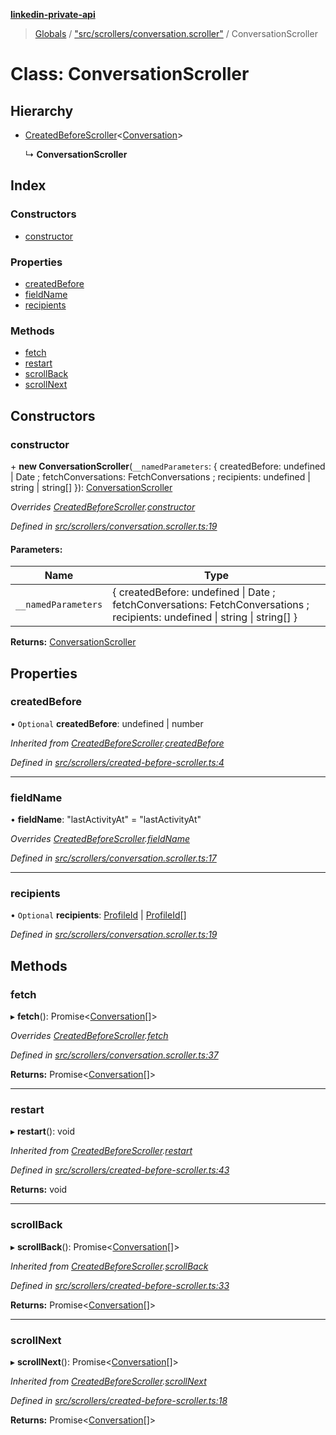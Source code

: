 **[linkedin-private-api](../README.md)**

> [Globals](../globals.md) / ["src/scrollers/conversation.scroller"](../modules/_src_scrollers_conversation_scroller_.md) / ConversationScroller

# Class: ConversationScroller

## Hierarchy

* [CreatedBeforeScroller](_src_scrollers_created_before_scroller_.createdbeforescroller.md)<[Conversation](../interfaces/_src_entities_conversation_entity_.conversation.md)\>

  ↳ **ConversationScroller**

## Index

### Constructors

* [constructor](_src_scrollers_conversation_scroller_.conversationscroller.md#constructor)

### Properties

* [createdBefore](_src_scrollers_conversation_scroller_.conversationscroller.md#createdbefore)
* [fieldName](_src_scrollers_conversation_scroller_.conversationscroller.md#fieldname)
* [recipients](_src_scrollers_conversation_scroller_.conversationscroller.md#recipients)

### Methods

* [fetch](_src_scrollers_conversation_scroller_.conversationscroller.md#fetch)
* [restart](_src_scrollers_conversation_scroller_.conversationscroller.md#restart)
* [scrollBack](_src_scrollers_conversation_scroller_.conversationscroller.md#scrollback)
* [scrollNext](_src_scrollers_conversation_scroller_.conversationscroller.md#scrollnext)

## Constructors

### constructor

\+ **new ConversationScroller**(`__namedParameters`: { createdBefore: undefined \| Date ; fetchConversations: FetchConversations ; recipients: undefined \| string \| string[]  }): [ConversationScroller](_src_scrollers_conversation_scroller_.conversationscroller.md)

*Overrides [CreatedBeforeScroller](_src_scrollers_created_before_scroller_.createdbeforescroller.md).[constructor](_src_scrollers_created_before_scroller_.createdbeforescroller.md#constructor)*

*Defined in [src/scrollers/conversation.scroller.ts:19](https://github.com/elieobeid7/linkedin-private-api/blob/d9248d2/src/scrollers/conversation.scroller.ts#L19)*

#### Parameters:

Name | Type |
------ | ------ |
`__namedParameters` | { createdBefore: undefined \| Date ; fetchConversations: FetchConversations ; recipients: undefined \| string \| string[]  } |

**Returns:** [ConversationScroller](_src_scrollers_conversation_scroller_.conversationscroller.md)

## Properties

### createdBefore

• `Optional` **createdBefore**: undefined \| number

*Inherited from [CreatedBeforeScroller](_src_scrollers_created_before_scroller_.createdbeforescroller.md).[createdBefore](_src_scrollers_created_before_scroller_.createdbeforescroller.md#createdbefore)*

*Defined in [src/scrollers/created-before-scroller.ts:4](https://github.com/elieobeid7/linkedin-private-api/blob/d9248d2/src/scrollers/created-before-scroller.ts#L4)*

___

### fieldName

•  **fieldName**: \"lastActivityAt\" = "lastActivityAt"

*Overrides [CreatedBeforeScroller](_src_scrollers_created_before_scroller_.createdbeforescroller.md).[fieldName](_src_scrollers_created_before_scroller_.createdbeforescroller.md#fieldname)*

*Defined in [src/scrollers/conversation.scroller.ts:17](https://github.com/elieobeid7/linkedin-private-api/blob/d9248d2/src/scrollers/conversation.scroller.ts#L17)*

___

### recipients

• `Optional` **recipients**: [ProfileId](../modules/_src_entities_mini_profile_entity_.md#profileid) \| [ProfileId](../modules/_src_entities_mini_profile_entity_.md#profileid)[]

*Defined in [src/scrollers/conversation.scroller.ts:19](https://github.com/elieobeid7/linkedin-private-api/blob/d9248d2/src/scrollers/conversation.scroller.ts#L19)*

## Methods

### fetch

▸ **fetch**(): Promise<[Conversation](../interfaces/_src_entities_conversation_entity_.conversation.md)[]\>

*Overrides [CreatedBeforeScroller](_src_scrollers_created_before_scroller_.createdbeforescroller.md).[fetch](_src_scrollers_created_before_scroller_.createdbeforescroller.md#fetch)*

*Defined in [src/scrollers/conversation.scroller.ts:37](https://github.com/elieobeid7/linkedin-private-api/blob/d9248d2/src/scrollers/conversation.scroller.ts#L37)*

**Returns:** Promise<[Conversation](../interfaces/_src_entities_conversation_entity_.conversation.md)[]\>

___

### restart

▸ **restart**(): void

*Inherited from [CreatedBeforeScroller](_src_scrollers_created_before_scroller_.createdbeforescroller.md).[restart](_src_scrollers_created_before_scroller_.createdbeforescroller.md#restart)*

*Defined in [src/scrollers/created-before-scroller.ts:43](https://github.com/elieobeid7/linkedin-private-api/blob/d9248d2/src/scrollers/created-before-scroller.ts#L43)*

**Returns:** void

___

### scrollBack

▸ **scrollBack**(): Promise<[Conversation](../interfaces/_src_entities_conversation_entity_.conversation.md)[]\>

*Inherited from [CreatedBeforeScroller](_src_scrollers_created_before_scroller_.createdbeforescroller.md).[scrollBack](_src_scrollers_created_before_scroller_.createdbeforescroller.md#scrollback)*

*Defined in [src/scrollers/created-before-scroller.ts:33](https://github.com/elieobeid7/linkedin-private-api/blob/d9248d2/src/scrollers/created-before-scroller.ts#L33)*

**Returns:** Promise<[Conversation](../interfaces/_src_entities_conversation_entity_.conversation.md)[]\>

___

### scrollNext

▸ **scrollNext**(): Promise<[Conversation](../interfaces/_src_entities_conversation_entity_.conversation.md)[]\>

*Inherited from [CreatedBeforeScroller](_src_scrollers_created_before_scroller_.createdbeforescroller.md).[scrollNext](_src_scrollers_created_before_scroller_.createdbeforescroller.md#scrollnext)*

*Defined in [src/scrollers/created-before-scroller.ts:18](https://github.com/elieobeid7/linkedin-private-api/blob/d9248d2/src/scrollers/created-before-scroller.ts#L18)*

**Returns:** Promise<[Conversation](../interfaces/_src_entities_conversation_entity_.conversation.md)[]\>
